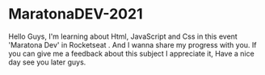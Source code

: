 # MaratonaDEV-2021
Hello Guys, I'm learning about Html, JavaScript and Css in this event 'Maratona Dev' in Rocketseat . And I wanna share my progress with you. If you can give me a feedback about this subject I appreciate it, Have a nice day see you later guys.
